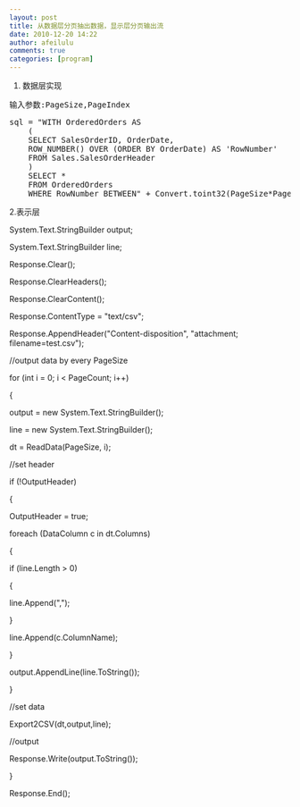 ```yaml
---
layout: post
title: 从数据层分页抽出数据，显示层分页输出流
date: 2010-12-20 14:22
author: afeilulu
comments: true
categories: [program]
---
```

1. 数据层实现
<div id="ctl00_MainContent_ctl26_ctl00_ctl01_">
<div dir="ltr">
<pre>输入参数:PageSize,PageIndex</pre>
<pre>sql = "WITH OrderedOrders AS
    (
    SELECT SalesOrderID, OrderDate,
    ROW_NUMBER() OVER (ORDER BY OrderDate) AS 'RowNumber'
    FROM Sales.SalesOrderHeader 
    ) 
    SELECT * 
    FROM OrderedOrders 
    WHERE RowNumber BETWEEN" + Convert.toint32(PageSize*PageIndex+1)" + " AND " + Convert.toint32(PageSize*(PageIndex+1));</pre>
</div>
</div>
2.表示层

System.Text.StringBuilder output;

System.Text.StringBuilder line;

Response.Clear();

Response.ClearHeaders();

Response.ClearContent();

Response.ContentType = "text/csv";

Response.AppendHeader("Content-disposition", "attachment; filename=test.csv");

//output data by every PageSize

for (int i = 0; i &lt; PageCount; i++)

{

output = new System.Text.StringBuilder();

line = new System.Text.StringBuilder();

dt = ReadData(PageSize, i);

//set header

if (!OutputHeader)

{

OutputHeader = true;

foreach (DataColumn c in dt.Columns)

{

if (line.Length &gt; 0)

{

line.Append(",");

}

line.Append(c.ColumnName);

}

output.AppendLine(line.ToString());

}

//set data

Export2CSV(dt,output,line);

//output

Response.Write(output.ToString());

}

Response.End();
